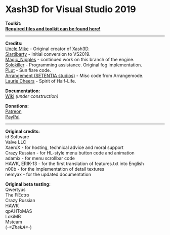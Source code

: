 # Xash3D for Visual Studio 2019

**Toolkit:**\
[**Required files and toolkit can be found here!**](https://github.com/Magic-Nipples/Xash3D-VS2019-Toolkit)
***
**Credits:**\
[Uncle Mike](https://hlfx.ru/forum/index.php) - Original creator of Xash3D.\
[Slartibarty](https://twitter.com/Slartbarty) - Initial conversion to  VS2019.\
[Magic_Nipples](https://twitter.com/Magic_Nipples) - continued work on this branch of the engine.\
[Solokiller](https://github.com/SamVanheer) - Programming assistance. Original fog implementation.\
[PLut](https://www.moddb.com/members/plut-ru) - Sun flare code.\
[Arrangement (SETENTIA studios)](https://www.moddb.com/mods/half-life-1-arrangement) - Misc code from Arrangemode.\
[Laurie Cheers](https://www.moddb.com/mods/spirit-of-half-life) - Spirit of Half-Life.

**Documentation:**\
[Wiki](https://github.com/Magic-Nipples/Xash3D-VS2019/wiki) _(under construction)_

**Donations:**\
[Patreon](https://www.patreon.com/magicnipples) \
[PayPal](https://www.paypal.me/magicnipples)


***
**Original credits:**\
id Software\
Valve LLC\
XaeroX - for hosting, technical advice and moral support\
Crazy Russian - for HL-style menu button code and animation\
adamix - for menu scrollbar code\
HAWK, ERIK-13 - for the first translation of features.txt into English\
n00b - for the implementation of detail textures\
nemyax - for the updated documentation

**Original beta testing:**\
Qwertyus\
The FiEctro\
Crazy Russian\
HAWK\
qpAHToMAS\
LokiMB\
Msteam\
(_-=ZhekA=-_)
